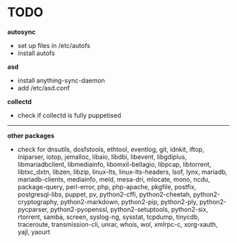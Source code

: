 TODO
====

**autosync**
- set up files in /etc/autofs
- install autofs

**asd**
- install anything-sync-daemon
- add /etc/asd.conf

**collectd**
- check if collectd is fully puppetised

---

**other packages**
- check for dnsutils, dosfstools, ethtool, eventlog, git, idnkit, iftop, iniparser, iotop, jemalloc, libaio, libdbi, libevent, libgdiplus, libmariadbclient, libmediainfo, libomxil-bellagio, libpcap, libtorrent, libtxc_dxtn, libzen, libzip, linux-lts, linux-lts-headers, lsof, lynx, mariadb, mariadb-clients, mediainfo, meld, mesa-dri, mlocate, mono, ncdu, package-query, perl-error, php, php-apache, pkgfile, postfix, postgresql-libs, puppet, pv, python2-cffi, python2-cheetah, python2-cryptography, python2-markdown, python2-pip, python2-ply, python2-pycparser, python2-pyopenssl, python2-setuptools, python2-six, rtorrent, samba, screen, syslog-ng, sysstat, tcpdump, tinycdb, traceroute, transmission-cli, unrar, whois, wol, xmlrpc-c, xorg-xauth, yajl, yaourt
